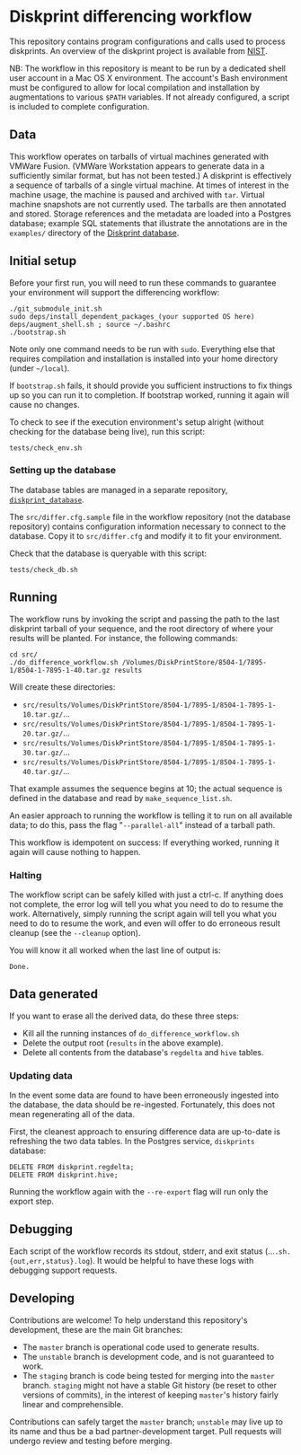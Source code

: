 # Diskprint differencing workflow

This repository contains program configurations and calls used to process diskprints.  An overview of the diskprint project is available from [NIST](http://www.nsrl.nist.gov/Diskprints.htm).

NB: The workflow in this repository is meant to be run by a dedicated shell user account in a Mac OS X environment.  The account's Bash environment must be configured to allow for local compilation and installation by augmentations to various `$PATH` variables.  If not already configured, a script is included to complete configuration.


## Data

This workflow operates on tarballs of virtual machines generated with VMWare Fusion.  (VMWare Workstation appears to generate data in a sufficiently similar format, but has not been tested.)  A diskprint is effectively a sequence of tarballs of a single virtual machine.  At times of interest in the machine usage, the machine is paused and archived with `tar`.  Virtual machine snapshots are not currently used.  The tarballs are then annotated and stored.  Storage references and the metadata are loaded into a Postgres database; example SQL statements that illustrate the annotations are in the `examples/` directory of the [Diskprint database](https://github.com/ajnelson/diskprint_database).


## Initial setup

Before your first run, you will need to run these commands to guarantee your environment will support the differencing workflow:

    ./git_submodule_init.sh
    sudo deps/install_dependent_packages_(your supported OS here)
    deps/augment_shell.sh ; source ~/.bashrc
    ./bootstrap.sh

Note only one command needs to be run with `sudo`.  Everything else that requires compilation and installation is installed into your home directory (under `~/local`).

If `bootstrap.sh` fails, it should provide you sufficient instructions to fix things up so you can run it to completion.  If bootstrap worked, running it again will cause no changes.

To check to see if the execution environment's setup alright (without checking for the database being live), run this script:

    tests/check_env.sh


### Setting up the database

The database tables are managed in a separate repository, [`diskprint_database`](https://github.com/ajnelson/diskprint_database).

The `src/differ.cfg.sample` file in the workflow repository (not the database repository) contains configuration information necessary to connect to the database.  Copy it to `src/differ.cfg` and modify it to fit your environment.

Check that the database is queryable with this script:

    tests/check_db.sh


## Running

The workflow runs by invoking the script and passing the path to the last diskprint tarball of your sequence, and the root directory of where your results will be planted.  For instance, the following commands:

    cd src/
    ./do_difference_workflow.sh /Volumes/DiskPrintStore/8504-1/7895-1/8504-1-7895-1-40.tar.gz results

Will create these directories:
* `src/results/Volumes/DiskPrintStore/8504-1/7895-1/8504-1-7895-1-10.tar.gz/`...
* `src/results/Volumes/DiskPrintStore/8504-1/7895-1/8504-1-7895-1-20.tar.gz/`...
* `src/results/Volumes/DiskPrintStore/8504-1/7895-1/8504-1-7895-1-30.tar.gz/`...
* `src/results/Volumes/DiskPrintStore/8504-1/7895-1/8504-1-7895-1-40.tar.gz/`...

That example assumes the sequence begins at 10; the actual sequence is defined in the database and read by `make_sequence_list.sh`.

An easier approach to running the workflow is telling it to run on all available data; to do this, pass the flag "`--parallel-all`" instead of a tarball path.

This workflow is idempotent on success:  If everything worked, running it again will cause nothing to happen.


### Halting

The workflow script can be safely killed with just a ctrl-c.  If anything does not complete, the error log will tell you what you need to do to resume the work.  Alternatively, simply running the script again will tell you what you need to do to resume the work, and even will offer to do erroneous result cleanup (see the `--cleanup` option).

You will know it all worked when the last line of output is:

    Done.


## Data generated

If you want to erase all the derived data, do these three steps:
* Kill all the running instances of `do_difference_workflow.sh`
* Delete the output root (`results` in the above example).
* Delete all contents from the database's `regdelta` and `hive` tables.


### Updating data

In the event some data are found to have been erroneously ingested into the database, the data should be re-ingested.  Fortunately, this does not mean regenerating all of the data.

First, the cleanest approach to ensuring difference data are up-to-date is refreshing the two data tables.  In the Postgres service, `diskprints` database:

    DELETE FROM diskprint.regdelta;
    DELETE FROM diskprint.hive;

Running the workflow again with the `--re-export` flag will run only the export step.


## Debugging

Each script of the workflow records its stdout, stderr, and exit status (...`.sh.{out,err,status}.log`).  It would be helpful to have these logs with debugging support requests.


## Developing

Contributions are welcome!  To help understand this repository's development, these are the main Git branches:

* The `master` branch is operational code used to generate results.
* The `unstable` branch is development code, and is not guaranteed to work.
* The `staging` branch is code being tested for merging into the `master` branch.  `staging`  might not have a stable Git history (be reset to other versions of commits), in the interest of keeping `master`'s history fairly linear and comprehensible.

Contributions can safely target the `master` branch; `unstable` may live up to its name and thus be a bad partner-development target.  Pull requests will undergo review and testing before merging.
